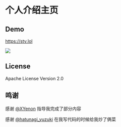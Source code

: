 # 个人介绍主页

## Demo

https://stv.lol

![](https://cdn.statically.io/gh/stvlynn/cloudimg@master/blog/2310/image.5v07wgiqks00.webp)

## License

Apache License Version 2.0

## 鸣谢

感谢 [@XYenon](https://github.com/XYenon) 指导我完成了部分内容

感谢 [@hatunagi_yuzuki](https://x.com/hatunagi_yuzuki) 在我写代码的时候给我炒了俩菜